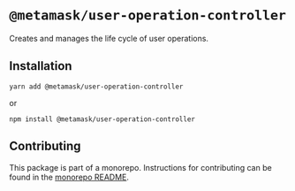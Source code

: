 # `@metamask/user-operation-controller`

Creates and manages the life cycle of user operations.

## Installation

`yarn add @metamask/user-operation-controller`

or

`npm install @metamask/user-operation-controller`

## Contributing

This package is part of a monorepo. Instructions for contributing can be found in the [monorepo README](https://github.com/MetaMask/core#readme).

